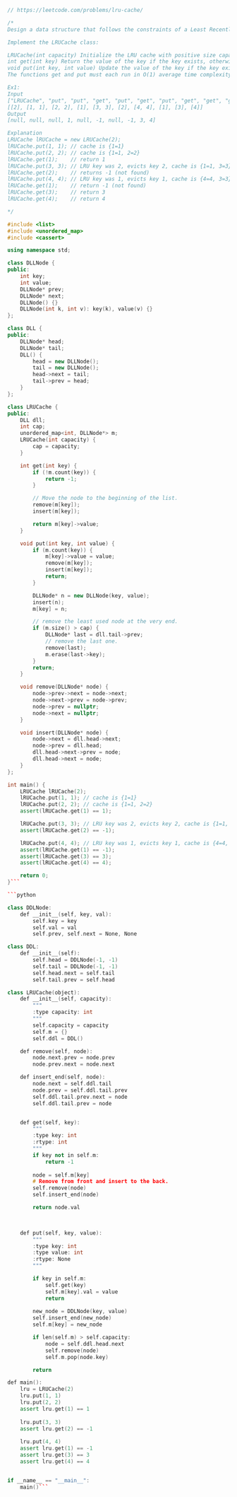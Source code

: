 ```cpp
// https://leetcode.com/problems/lru-cache/

/*
Design a data structure that follows the constraints of a Least Recently Used (LRU) cache.

Implement the LRUCache class:

LRUCache(int capacity) Initialize the LRU cache with positive size capacity.
int get(int key) Return the value of the key if the key exists, otherwise return -1.
void put(int key, int value) Update the value of the key if the key exists. Otherwise, add the key-value pair to the cache. If the number of keys exceeds the capacity from this operation, evict the least recently used key.
The functions get and put must each run in O(1) average time complexity.

Ex1:
Input
["LRUCache", "put", "put", "get", "put", "get", "put", "get", "get", "get"]
[[2], [1, 1], [2, 2], [1], [3, 3], [2], [4, 4], [1], [3], [4]]
Output
[null, null, null, 1, null, -1, null, -1, 3, 4]

Explanation
LRUCache lRUCache = new LRUCache(2);
lRUCache.put(1, 1); // cache is {1=1}
lRUCache.put(2, 2); // cache is {1=1, 2=2}
lRUCache.get(1);    // return 1
lRUCache.put(3, 3); // LRU key was 2, evicts key 2, cache is {1=1, 3=3}
lRUCache.get(2);    // returns -1 (not found)
lRUCache.put(4, 4); // LRU key was 1, evicts key 1, cache is {4=4, 3=3}
lRUCache.get(1);    // return -1 (not found)
lRUCache.get(3);    // return 3
lRUCache.get(4);    // return 4

*/

#include <list>
#include <unordered_map>
#include <cassert>

using namespace std;

class DLLNode {
public:
    int key;
    int value;
    DLLNode* prev;
    DLLNode* next;
    DLLNode() {}
    DLLNode(int k, int v): key(k), value(v) {}
};

class DLL {
public:
    DLLNode* head;
    DLLNode* tail;
    DLL() {
        head = new DLLNode();
        tail = new DLLNode();
        head->next = tail;
        tail->prev = head;
    }
};

class LRUCache {
public:
    DLL dll;
    int cap;
    unordered_map<int, DLLNode*> m;
    LRUCache(int capacity) {
        cap = capacity;
    }

    int get(int key) {
        if (!m.count(key)) {
            return -1;
        }

        // Move the node to the beginning of the list.
        remove(m[key]);
        insert(m[key]);

        return m[key]->value;
    }

    void put(int key, int value) {
        if (m.count(key)) {
            m[key]->value = value;
            remove(m[key]);
            insert(m[key]);
            return;
        }

        DLLNode* n = new DLLNode(key, value);
        insert(n);
        m[key] = n;

        // remove the least used node at the very end.
        if (m.size() > cap) {
            DLLNode* last = dll.tail->prev;
            // remove the last one.
            remove(last);
            m.erase(last->key);
        }
        return;
    }

    void remove(DLLNode* node) {
        node->prev->next = node->next;
        node->next->prev = node->prev;
        node->prev = nullptr;
        node->next = nullptr;
    }

    void insert(DLLNode* node) {
        node->next = dll.head->next;
        node->prev = dll.head;
        dll.head->next->prev = node;
        dll.head->next = node;
    }
};

int main() {
    LRUCache lRUCache(2);
    lRUCache.put(1, 1); // cache is {1=1}
    lRUCache.put(2, 2); // cache is {1=1, 2=2}
    assert(lRUCache.get(1) == 1);

    lRUCache.put(3, 3); // LRU key was 2, evicts key 2, cache is {1=1, 3=3}
    assert(lRUCache.get(2) == -1);

    lRUCache.put(4, 4); // LRU key was 1, evicts key 1, cache is {4=4, 3=3}
    assert(lRUCache.get(1) == -1);
    assert(lRUCache.get(3) == 3);
    assert(lRUCache.get(4) == 4);

    return 0;
}```

```python

class DDLNode:
    def __init__(self, key, val):
        self.key = key
        self.val = val
        self.prev, self.next = None, None

class DDL:
    def __init__(self):
        self.head = DDLNode(-1, -1)
        self.tail = DDLNode(-1, -1)
        self.head.next = self.tail
        self.tail.prev = self.head

class LRUCache(object):
    def __init__(self, capacity):
        """
        :type capacity: int
        """
        self.capacity = capacity
        self.m = {}
        self.ddl = DDL()

    def remove(self, node):
        node.next.prev = node.prev
        node.prev.next = node.next

    def insert_end(self, node):
        node.next = self.ddl.tail
        node.prev = self.ddl.tail.prev
        self.ddl.tail.prev.next = node
        self.ddl.tail.prev = node


    def get(self, key):
        """
        :type key: int
        :rtype: int
        """
        if key not in self.m:
            return -1
        
        node = self.m[key]
        # Remove from front and insert to the back.
        self.remove(node)
        self.insert_end(node)

        return node.val
        


    def put(self, key, value):
        """
        :type key: int
        :type value: int
        :rtype: None
        """

        if key in self.m:
            self.get(key)
            self.m[key].val = value
            return
        
        new_node = DDLNode(key, value)
        self.insert_end(new_node)
        self.m[key] = new_node

        if len(self.m) > self.capacity:
            node = self.ddl.head.next
            self.remove(node)
            self.m.pop(node.key)

        return

def main():
    lru = LRUCache(2)
    lru.put(1, 1)
    lru.put(2, 2)
    assert lru.get(1) == 1
    
    lru.put(3, 3)
    assert lru.get(2) == -1
    
    lru.put(4, 4)
    assert lru.get(1) == -1
    assert lru.get(3) == 3
    assert lru.get(4) == 4


if __name__ == "__main__":
    main()```
